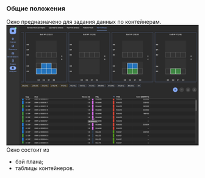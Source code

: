 ### Общие положения
Окно предназначено для задания данных по контейнерам.
![Общий вид вкладки "Контейнеры"](/assets/image/program_sheets/ru/sheet05_loading/tab07_containers/container_general.png "Общий вид страницы 'Контейнеры'")
Окно состоит из
- бэй плана;
- таблицы контейнеров.